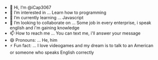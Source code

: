 - 👋 Hi, I’m @iCap3067
- 👀 I’m interested in ... Learn how to programming
- 🌱 I’m currently learning ... Javascript 
- 💞️ I’m looking to collaborate on ... Some job in every enterprise, i speak english and i'm gaining knowledge
- 📫 How to reach me ... You can text me, i'll answer your message
- 😄 Pronouns: ... He, him
- ⚡ Fun fact: ... I love videogames and my dream is to talk to an American or someone who speaks English correctly

<!---
iCap3067/iCap3067 is a ✨ special ✨ repository because its `README.md` (this file) appears on your GitHub profile.
You can click the Preview link to take a look at your changes.
--->
